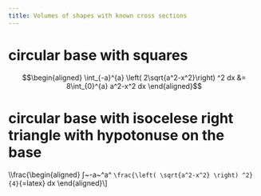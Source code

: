 ```yaml
---
title: Volumes of shapes with known cross sections
---
```


# circular base with squares

$$\begin{aligned}
   \int_{-a}^{a}  \left( 2\sqrt{a^2-x^2}\right)  ^2 dx &= 8\int_{0}^{a} a^2-x^2 dx
  \end{aligned}$$

# circular base with isocelese right triangle with hypotonuse on the base

\\\\frac{\\begin{aligned} ∫~-a~^a^
`\frac{\left( \sqrt{a^2-x^2} \right) ^2}{4}`{=latex} dx
\\end{aligned}\\\]
